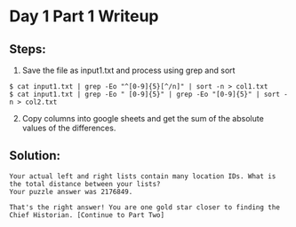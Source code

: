 # Day 1 Part 1 Writeup

## Steps:
1. Save the file as input1.txt and process using grep and sort
 ```
$ cat input1.txt | grep -Eo "^[0-9]{5}[^/n]" | sort -n > col1.txt
$ cat input1.txt | grep -Eo " [0-9]{5}" | grep -Eo "[0-9]{5}" | sort -n > col2.txt
```

2. Copy columns into google sheets and get the sum of the absolute values of the differences.


## Solution:
```
Your actual left and right lists contain many location IDs. What is the total distance between your lists?
Your puzzle answer was 2176849.

That's the right answer! You are one gold star closer to finding the Chief Historian. [Continue to Part Two]
```
